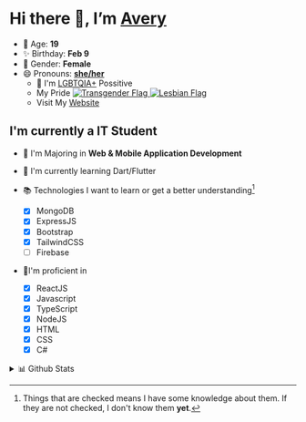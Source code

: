 # Hi there 👋, I’m [Avery][website]

- 🌸 Age: **19**
- ✨ Birthday: **Feb 9**
- 🎨 Gender: **Female**
- 😄 Pronouns: **[she/her][pronounspage]**
  - 🌈 I'm [LGBTQIA+][lgbt-foundation] Possitive
  - <div class="Flags">
      <span>My Pride</span>
      <a href="https://en.pronouns.page/dictionary/terminology#transgender">
        <img src="https://pronouns.page/flags/Transgender.png" alt="Transgender Flag" height="15px"/>
      </a>
      <a href="https://en.pronouns.page/dictionary/terminology#lesbian">
      <img src="https://pronouns.page/flags/Lesbian.png" alt="Lesbian Flag" height="15px"/>
      </a>
    </div>
  - Visit My [Website][website]

## I'm currently a IT Student

- 📌 I'm Majoring in **Web & Mobile Application Development**
- 🌱 I'm currently learning Dart/Flutter
- 📚 Technologies I want to learn or get a better understanding[^1]

  - [x] MongoDB
  - [x] ExpressJS
  - [x] Bootstrap
  - [x] TailwindCSS
  - [ ] Firebase

- 🎉I'm proficient in

  - [x] ReactJS
  - [x] Javascript
  - [x] TypeScript
  - [x] NodeJS
  - [x] HTML
  - [x] CSS
  - [x] C#

<details>
  <summary>
    📊 Github Stats
  </summary>

<!--START_SECTION:waka-->
![Code Time](http://img.shields.io/badge/Code%20Time-413%20hrs%208%20mins-blue)

![Profile Views](http://img.shields.io/badge/Profile%20Views-4-blue)

**🐱 My GitHub Data** 

> 🏆 521 Contributions in the Year 2022
 > 
> 📦 55.4 kB Used in GitHub's Storage 
 > 
> 💼 Opted to Hire
 > 
> 📜 25 Public Repositories 
 > 
> 🔑 23 Private Repositories  
 > 
**I'm a Night 🦉** 

```text
🌞 Morning    37 commits     ██░░░░░░░░░░░░░░░░░░░░░░░   10.91% 
🌆 Daytime    124 commits    █████████░░░░░░░░░░░░░░░░   36.58% 
🌃 Evening    142 commits    ██████████░░░░░░░░░░░░░░░   41.89% 
🌙 Night      36 commits     ██░░░░░░░░░░░░░░░░░░░░░░░   10.62%

```
📅 **I'm Most Productive on Thursday** 

```text
Monday       62 commits     ████░░░░░░░░░░░░░░░░░░░░░   18.29% 
Tuesday      34 commits     ██░░░░░░░░░░░░░░░░░░░░░░░   10.03% 
Wednesday    38 commits     ██░░░░░░░░░░░░░░░░░░░░░░░   11.21% 
Thursday     73 commits     █████░░░░░░░░░░░░░░░░░░░░   21.53% 
Friday       42 commits     ███░░░░░░░░░░░░░░░░░░░░░░   12.39% 
Saturday     40 commits     ███░░░░░░░░░░░░░░░░░░░░░░   11.8% 
Sunday       50 commits     ███░░░░░░░░░░░░░░░░░░░░░░   14.75%

```


📊 **This Week I Spent My Time On** 

```text
⌚︎ Time Zone: America/Halifax

💬 Programming Languages: 
JavaScript               40 hrs 36 mins      ████████████████░░░░░░░░░   65.42% 
SCSS                     11 hrs 14 mins      ████░░░░░░░░░░░░░░░░░░░░░   18.12% 
TypeScript               5 hrs 13 mins       ██░░░░░░░░░░░░░░░░░░░░░░░   8.4% 
JSON                     1 hr 58 mins        ░░░░░░░░░░░░░░░░░░░░░░░░░   3.19% 
HTML                     38 mins             ░░░░░░░░░░░░░░░░░░░░░░░░░   1.02%

🔥 Editors: 
VS Code                  61 hrs 30 mins      ████████████████████████░   99.06% 
Visual Studio            34 mins             ░░░░░░░░░░░░░░░░░░░░░░░░░   0.94%

🐱‍💻 Projects: 
avussy                   35 hrs 11 mins      ██████████████░░░░░░░░░░░   56.68% 
todo                     10 hrs 56 mins      ████░░░░░░░░░░░░░░░░░░░░░   17.62% 
aac                      7 hrs 1 min         ██░░░░░░░░░░░░░░░░░░░░░░░   11.31% 
avarose.dev              3 hrs 22 mins       █░░░░░░░░░░░░░░░░░░░░░░░░   5.42% 
ban list                 1 hr 25 mins        ░░░░░░░░░░░░░░░░░░░░░░░░░   2.29%

💻 Operating System: 
Windows                  62 hrs 5 mins       █████████████████████████   100.0%

```

**I Mostly Code in JavaScript** 

```text
JavaScript               20 repos            ███████████░░░░░░░░░░░░░░   46.51% 
TypeScript               6 repos             ███░░░░░░░░░░░░░░░░░░░░░░   13.95% 
C#                       5 repos             ███░░░░░░░░░░░░░░░░░░░░░░   11.63% 
Shell                    3 repos             █░░░░░░░░░░░░░░░░░░░░░░░░   6.98% 
C++                      3 repos             █░░░░░░░░░░░░░░░░░░░░░░░░   6.98%

```


**Timeline**

![Chart not found](https://raw.githubusercontent.com/Avery-Rose/Avery-Rose/main/charts/bar_graph.png) 


 Last Updated on 20/09/2022 18:53:29 UTC
<!--END_SECTION:waka-->

</details>



[^1]:
    Things that are checked means I have some knowledge about them.
    If they are not checked, I don't know them **yet**.

[//]: <> (Links)

[wakatime-profile]: https://wakatime.com/@Averyyyyyyyy
[pronouns-definitions]: https://en.pronouns.page/she/her
[pronounspage]: https://pronouns.page/@cattgirlava
[lgbt-foundation]: https://lgbt.foundation/
[website]: https://avarose.dev/
[alexandres-badge-repo]: https://github.com/alexandresanlim/Badges4-README.md-Profile
